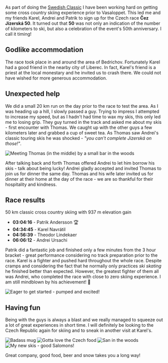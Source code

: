 As part of doing the [Swedish Classic](https://en.wikipedia.org/wiki/Swedish_Classic_Circuit) I have been working hard on getting some cross country skiing experience prior to Vasaloppet. This led me and my friends Karel, Andrei and Patrik to sign up for the Czech race **Čez Jizerská 50**. It turned out that **50** was not only an indication of the number of kilometers to ski, but also a celebration of the event's 50th anniversary. I call it timing!

## Godlike accommodation
The race took place in and around the area of Bedrichov. Fortunately Karel had a good friend in the nearby city of Liberec. In fact, Karel's friend is a priest at the local monestary and he invited us to crash there. We could not have wished for more generous accommodation.

<div id="map1" data-lat="50.791088" data-lng="15.142471" data-zoom="9" data-type="streets">
  <div data-lat="50.791088" data-lng="15.142471" data-label="Bedrichov"></div>
</div>

## Unexpected help
We did a small 20 km run on the day prior to the race to test the area. As I was heading up a hill, I slowly passed a guy. Trying to impress I attempted to increase my speed, but as I hadn't had time to wax my skis, this only led me to losing grip. They guy turned in the track and asked me about my skis - first encounter with Thomas. We caught up with the other guys a few kilometers later and grabbed a cup of sweet tea. As Thomas saw Andrei's classic touring skis he was shocked - *"you can't complete Jizerská on those!"*.

<div class="media">
  <img class="media__image" data-src="thomas.jpg" title="Meeting Thomas (in the middle) by a small bar in the woods">
</div>

After talking back and forth Thomas offered Andrei to let him borrow his skis - talk about being lucky! Andrei gladly accepted and invited Thomas to join us for dinner the same day. Thomas and his wife later invited us for dinner at their home at the day of the race - we are so thankful for their hospitality and kindness.

## Race results
50 km classic cross country skiing with 937 m elevation gain

- **03:04:16** - Patrik Andersson 🏆
- **04:34:45** - Karel Navrátil
- **04:56:39** - Theodor Lindekaer
- **06:06:12** - Andrei Ursachi

Patrik did a fantastic job and finished only a few minutes from the 3 hour bracket - great performance considering no track preparation prior to the race. Karel is a fighter and pushed hard throughout the whole race. Despite cramps and considering the fact that he normally only practices *ski skating* he finished better than expected. However, the greatest fighter of them all was Andrei, who completed the race with close to zero skiing experience. I am still mindblown by his achievement! 👊

<div class="media">
  <img class="media__image" data-src="group.jpg" title="Eager to get started - pumped and excited!">
</div>

## Having fun
Being with the guys is always a blast and we really managed to squeeze out a lot of great experiences in short time. I will definitely be looking to the Czech Republic again for skiing and to sneak in another visit at Karel's.

<div class="media group">
  <img class="media__image" data-src="beer.jpg" title="Badass mug">
  <img class="media__image" data-src="food.jpg" title="Gotta love the Czech food">
  <img class="media__image" data-src="san.jpg" title="San in the woods">
  <img class="media__image" data-src="snow.jpg" title="My new skis - good Salomons!">
  <p class="media__caption">Great company, good food, beer and snow takes you a long way!</p>
</div>

